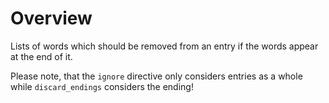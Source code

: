 # Overview
Lists of words which should be removed from an entry if the words appear at the end of it.

Please note, that the `ignore` directive only considers entries as a whole while 
`discard_endings` considers the ending!